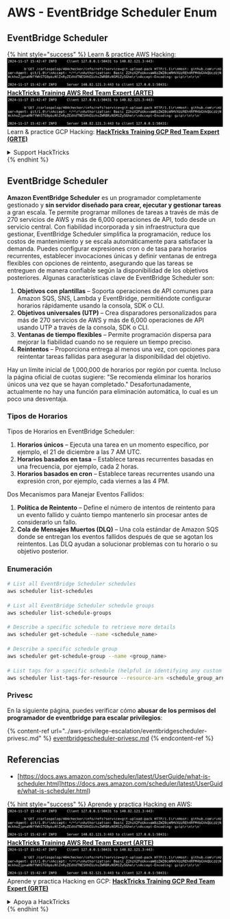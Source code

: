 # AWS - EventBridge Scheduler Enum

## EventBridge Scheduler

{% hint style="success" %}
Learn & practice AWS Hacking:<img src="../../../.gitbook/assets/image (1).png" alt="" data-size="line">[**HackTricks Training AWS Red Team Expert (ARTE)**](https://training.hacktricks.xyz/courses/arte)<img src="../../../.gitbook/assets/image (1).png" alt="" data-size="line">\
Learn & practice GCP Hacking: <img src="../../../.gitbook/assets/image (2).png" alt="" data-size="line">[**HackTricks Training GCP Red Team Expert (GRTE)**<img src="../../../.gitbook/assets/image (2).png" alt="" data-size="line">](https://training.hacktricks.xyz/courses/grte)

<details>

<summary>Support HackTricks</summary>

* Check the [**subscription plans**](https://github.com/sponsors/carlospolop)!
* **Join the** 💬 [**Discord group**](https://discord.gg/hRep4RUj7f) or the [**telegram group**](https://t.me/peass) or **follow** us on **Twitter** 🐦 [**@hacktricks\_live**](https://twitter.com/hacktricks\_live)**.**
* **Share hacking tricks by submitting PRs to the** [**HackTricks**](https://github.com/carlospolop/hacktricks) and [**HackTricks Cloud**](https://github.com/carlospolop/hacktricks-cloud) github repos.

</details>
{% endhint %}

## EventBridge Scheduler

**Amazon EventBridge Scheduler** es un programador completamente gestionado y **sin servidor diseñado para crear, ejecutar y gestionar tareas** a gran escala. Te permite programar millones de tareas a través de más de 270 servicios de AWS y más de 6,000 operaciones de API, todo desde un servicio central. Con fiabilidad incorporada y sin infraestructura que gestionar, EventBridge Scheduler simplifica la programación, reduce los costos de mantenimiento y se escala automáticamente para satisfacer la demanda. Puedes configurar expresiones cron o de tasa para horarios recurrentes, establecer invocaciones únicas y definir ventanas de entrega flexibles con opciones de reintento, asegurando que las tareas se entreguen de manera confiable según la disponibilidad de los objetivos posteriores. Algunas características clave de EventBridge Scheduler son:

1. **Objetivos con plantillas** – Soporta operaciones de API comunes para Amazon SQS, SNS, Lambda y EventBridge, permitiéndote configurar horarios rápidamente usando la consola, SDK o CLI.
2. **Objetivos universales (UTP)** – Crea disparadores personalizados para más de 270 servicios de AWS y más de 6,000 operaciones de API usando UTP a través de la consola, SDK o CLI.
3. **Ventanas de tiempo flexibles** – Permite programación dispersa para mejorar la fiabilidad cuando no se requiere un tiempo preciso.
4. **Reintentos** – Proporciona entrega al menos una vez, con opciones para reintentar tareas fallidas para asegurar la disponibilidad del objetivo.

Hay un límite inicial de 1,000,000 de horarios por región por cuenta. Incluso la página oficial de cuotas sugiere: "Se recomienda eliminar los horarios únicos una vez que se hayan completado." Desafortunadamente, actualmente no hay una función para eliminación automática, lo cual es un poco una desventaja.

### Tipos de Horarios
Tipos de Horarios en EventBridge Scheduler:

1. **Horarios únicos** – Ejecuta una tarea en un momento específico, por ejemplo, el 21 de diciembre a las 7 AM UTC.
2. **Horarios basados en tasa** – Establece tareas recurrentes basadas en una frecuencia, por ejemplo, cada 2 horas.
3. **Horarios basados en cron** – Establece tareas recurrentes usando una expresión cron, por ejemplo, cada viernes a las 4 PM.

Dos Mecanismos para Manejar Eventos Fallidos:
1. **Política de Reintento** – Define el número de intentos de reintento para un evento fallido y cuánto tiempo mantenerlo sin procesar antes de considerarlo un fallo.
2. **Cola de Mensajes Muertos (DLQ)** – Una cola estándar de Amazon SQS donde se entregan los eventos fallidos después de que se agotan los reintentos. Las DLQ ayudan a solucionar problemas con tu horario o su objetivo posterior.

### Enumeración
```bash
# List all EventBridge Scheduler schedules
aws scheduler list-schedules

# List all EventBridge Scheduler schedule groups
aws scheduler list-schedule-groups

# Describe a specific schedule to retrieve more details
aws scheduler get-schedule --name <schedule_name>

# Describe a specific schedule group
aws scheduler get-schedule-group --name <group_name>

# List tags for a specific schedule (helpful in identifying any custom tags or permissions)
aws scheduler list-tags-for-resource --resource-arn <schedule_group_arn>
```
### Privesc

En la siguiente página, puedes verificar cómo **abusar de los permisos del programador de eventbridge para escalar privilegios**:

{% content-ref url="../aws-privilege-escalation/eventbridgescheduler-privesc.md" %}
[eventbridgescheduler-privesc.md](../aws-privilege-escalation/eventbridgescheduler-privesc.md)
{% endcontent-ref %}


## Referencias

* [https://docs.aws.amazon.com/scheduler/latest/UserGuide/what-is-scheduler.html]https://docs.aws.amazon.com/scheduler/latest/UserGuide/what-is-scheduler.html)

{% hint style="success" %}
Aprende y practica Hacking en AWS:<img src="../../../.gitbook/assets/image (1).png" alt="" data-size="line">[**HackTricks Training AWS Red Team Expert (ARTE)**](https://training.hacktricks.xyz/courses/arte)<img src="../../../.gitbook/assets/image (1).png" alt="" data-size="line">\
Aprende y practica Hacking en GCP: <img src="../../../.gitbook/assets/image (2).png" alt="" data-size="line">[**HackTricks Training GCP Red Team Expert (GRTE)**<img src="../../../.gitbook/assets/image (2).png" alt="" data-size="line">](https://training.hacktricks.xyz/courses/grte)

<details>

<summary>Apoya a HackTricks</summary>

* Revisa los [**planes de suscripción**](https://github.com/sponsors/carlospolop)!
* **Únete al** 💬 [**grupo de Discord**](https://discord.gg/hRep4RUj7f) o al [**grupo de telegram**](https://t.me/peass) o **síguenos** en **Twitter** 🐦 [**@hacktricks\_live**](https://twitter.com/hacktricks\_live)**.**
* **Comparte trucos de hacking enviando PRs a los** [**HackTricks**](https://github.com/carlospolop/hacktricks) y [**HackTricks Cloud**](https://github.com/carlospolop/hacktricks-cloud) repositorios de github.

</details>
{% endhint %}
